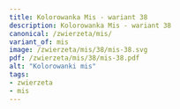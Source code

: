```yaml
---
title: Kolorowanka Mis - wariant 38
description: Kolorowanka Mis - wariant 38
canonical: /zwierzeta/mis/
variant_of: mis
image: /zwierzeta/mis/38/mis-38.svg
pdf: /zwierzeta/mis/38/mis-38.pdf
alt: "Kolorowanki mis"
tags:
- zwierzeta
- mis
---
```

